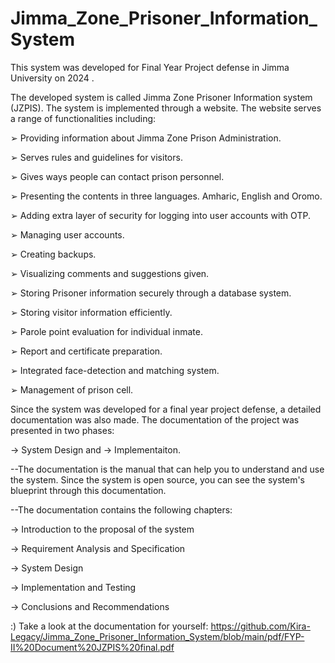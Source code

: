 # Jimma_Zone_Prisoner_Information_System
This system was developed for Final Year Project defense in Jimma University on 2024 .

The developed system is called Jimma Zone Prisoner Information system (JZPIS). The system 
is implemented through a website. The website serves a range of functionalities including:

➢ Providing information about Jimma Zone Prison Administration.

➢ Serves rules and guidelines for visitors.

➢ Gives ways people can contact prison personnel.

➢ Presenting the contents in three languages. Amharic, English and Oromo.

➢ Adding extra layer of security for logging into user accounts with OTP.

➢ Managing user accounts.

➢ Creating backups.

➢ Visualizing comments and suggestions given.

➢ Storing Prisoner information securely through a database system.

➢ Storing visitor information efficiently.

➢ Parole point evaluation for individual inmate.

➢ Report and certificate preparation.

➢ Integrated face-detection and matching system.

➢ Management of prison cell.

Since the system was developed for a final year project defense, a detailed documentation was also made. The documentation of the project was presented in two phases: 

-> System Design and
-> Implementaiton. 

--The documentation is the manual that can help you to understand and use the system. Since the system is open source, you can see the system's blueprint through this documentation. 

--The documentation contains the following chapters:

-> Introduction to the proposal of the system

-> Requirement Analysis and Specification

-> System Design

-> Implementation and Testing 

-> Conclusions and Recommendations

:) Take a look at the documentation for yourself: https://github.com/Kira-Legacy/Jimma_Zone_Prisoner_Information_System/blob/main/pdf/FYP-II%20Document%20JZPIS%20final.pdf
